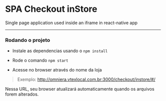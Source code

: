 # SPA Checkout inStore

Single page application used inside an iframe in react-native app

---

### Rodando o projeto
- Instale as dependencias usando o `npm install`

- Rode o comando `npm start`

- Acesse no browser através do nome da loja
> Exemplo: http://omniera.vtexlocal.com.br:3000/checkout/instore/#/

Nessa URL, seu browser atualizará automaticamente quando os arquivos forem alterados.
